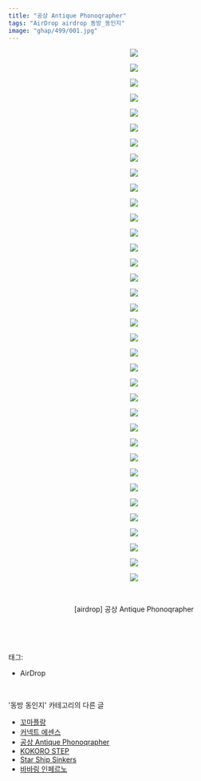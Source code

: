 ```yaml
---
title: "공상 Antique Phonoqrapher"
tags: "AirDrop airdrop 동방_동인지"
image: "ghap/499/001.jpg"
---
```

<div class="article">
<p style="text-align: center; clear: none; float: none;"><img src="{{ site.nasurl }}/ghap/499/001.jpg"/></p>
<p style="text-align: center; clear: none; float: none;"><img src="{{ site.nasurl }}/ghap/499/002.jpg"/></p>
<p style="text-align: center; clear: none; float: none;"><img src="{{ site.nasurl }}/ghap/499/003.jpg"/></p>
<p style="text-align: center; clear: none; float: none;"><img src="{{ site.nasurl }}/ghap/499/004.jpg"/></p>
<p style="text-align: center; clear: none; float: none;"><img src="{{ site.nasurl }}/ghap/499/005.jpg"/></p>
<p style="text-align: center; clear: none; float: none;"><img src="{{ site.nasurl }}/ghap/499/006.jpg"/></p>
<p style="text-align: center; clear: none; float: none;"><img src="{{ site.nasurl }}/ghap/499/007.jpg"/></p>
<p style="text-align: center; clear: none; float: none;"><img src="{{ site.nasurl }}/ghap/499/008.jpg"/></p>
<p style="text-align: center; clear: none; float: none;"><img src="{{ site.nasurl }}/ghap/499/009.jpg"/></p>
<p style="text-align: center; clear: none; float: none;"><img src="{{ site.nasurl }}/ghap/499/010.jpg"/></p>
<p style="text-align: center; clear: none; float: none;"><img src="{{ site.nasurl }}/ghap/499/011.jpg"/></p>
<p style="text-align: center; clear: none; float: none;"><img src="{{ site.nasurl }}/ghap/499/012.jpg"/></p>
<p style="text-align: center; clear: none; float: none;"><img src="{{ site.nasurl }}/ghap/499/013.jpg"/></p>
<p style="text-align: center; clear: none; float: none;"><img src="{{ site.nasurl }}/ghap/499/014.jpg"/></p>
<p style="text-align: center; clear: none; float: none;"><img src="{{ site.nasurl }}/ghap/499/015.jpg"/></p>
<p style="text-align: center; clear: none; float: none;"><img src="{{ site.nasurl }}/ghap/499/016.jpg"/></p>
<p style="text-align: center; clear: none; float: none;"><img src="{{ site.nasurl }}/ghap/499/017.jpg"/></p>
<p style="text-align: center; clear: none; float: none;"><img src="{{ site.nasurl }}/ghap/499/018.jpg"/></p>
<p style="text-align: center; clear: none; float: none;"><img src="{{ site.nasurl }}/ghap/499/019.jpg"/></p>
<p style="text-align: center; clear: none; float: none;"><img src="{{ site.nasurl }}/ghap/499/020.jpg"/></p>
<p style="text-align: center; clear: none; float: none;"><img src="{{ site.nasurl }}/ghap/499/021.jpg"/></p>
<p style="text-align: center; clear: none; float: none;"><img src="{{ site.nasurl }}/ghap/499/022.jpg"/></p>
<p style="text-align: center; clear: none; float: none;"><img src="{{ site.nasurl }}/ghap/499/023.jpg"/></p>
<p style="text-align: center; clear: none; float: none;"><img src="{{ site.nasurl }}/ghap/499/024.jpg"/></p>
<p style="text-align: center; clear: none; float: none;"><img src="{{ site.nasurl }}/ghap/499/025.jpg"/></p>
<p style="text-align: center; clear: none; float: none;"><img src="{{ site.nasurl }}/ghap/499/026.jpg"/></p>
<p style="text-align: center; clear: none; float: none;"><img src="{{ site.nasurl }}/ghap/499/027.jpg"/></p>
<p style="text-align: center; clear: none; float: none;"><img src="{{ site.nasurl }}/ghap/499/028.jpg"/></p>
<p style="text-align: center; clear: none; float: none;"><img src="{{ site.nasurl }}/ghap/499/029.jpg"/></p>
<p style="text-align: center; clear: none; float: none;"><img src="{{ site.nasurl }}/ghap/499/030.jpg"/></p>
<p style="text-align: center; clear: none; float: none;"><img src="{{ site.nasurl }}/ghap/499/031.jpg"/></p>
<p style="text-align: center; clear: none; float: none;"><img src="{{ site.nasurl }}/ghap/499/032.jpg"/></p>
<p style="text-align: center; clear: none; float: none;"><img src="{{ site.nasurl }}/ghap/499/033.jpg"/></p>
<p style="text-align: center; clear: none; float: none;"><img src="{{ site.nasurl }}/ghap/499/034.jpg"/></p>
<p style="text-align: center; clear: none; float: none;"><img src="{{ site.nasurl }}/ghap/499/035.jpg"/></p>
<p style="text-align: center; clear: none; float: none;"><img src="{{ site.nasurl }}/ghap/499/036.jpg"/></p>
<p style="text-align: center; clear: none; float: none;"><br/></p>
<p style="text-align: center; clear: none; float: none;">[airdrop] 공상 Antique Phonoqrapher</p>
<p><br/></p>
</div><br/>
<div class="tagTrail">
<p>태그: </p>
<ul>
<li>AirDrop</li>
</ul>
</div><br/>
<div class="another">
<p>'동방 동인지' 카테고리의 다른 글</p>
<ul>
<li><a href="/2016-06-22-ghap_501">꼬마플랑</a></li>
<li><a href="/2016-06-22-ghap_500">커넥트 에센스</a></li>
<li><a href="/2016-06-22-ghap_499">공상 Antique Phonoqrapher</a></li>
<li><a href="/2016-06-22-ghap_498">KOKORO STEP</a></li>
<li><a href="/2016-06-22-ghap_497">Star Ship Sinkers</a></li>
<li><a href="/2016-06-22-ghap_496">바바링 인페르노</a></li>
</ul>
</div><br/>
<div class="cb_module cb_fluid">
<div class="cb_wrt cb_profile">
</div><!-- commentList close -->
</div><br/>
